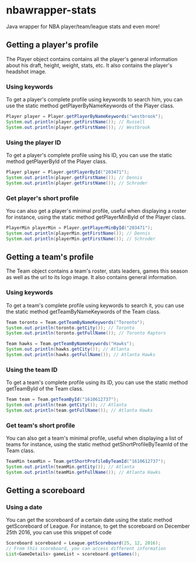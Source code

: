 # nbawrapper-stats
Java wrapper for NBA player/team/league stats and even more!
## Getting a player's profile
The Player object contains contains all the player's general information about his draft, height, weight, stats, etc. It also contains the player's headshot image.
### Using keywords
To get a player's complete profile using keywords to search him, you can use the static method getPlayerByNameKeywords of the Player class.
```java
Player player = Player.getPlayerByNameKeywords("westbrook");
System.out.println(player.getFirstName()); // Russell
System.out.println(player.getFirstName()); // Westbrook
```
### Using the player ID
To get a player's complete profile using his ID, you can use the static method getPlayerById of the Player class.
```java
Player player = Player.getPlayerById("203471");
System.out.println(player.getFirstName()); // Dennis
System.out.println(player.getFirstName()); // Schroder
```
### Get player's short profile
You can also get a player's minimal profile, useful when displaying a roster for instance, using the static method getPlayerMinById of the Player class.
```java
PlayerMin playerMin = Player.getPlayerMinById("203471");
System.out.println(playerMin.getFirstName()); // Dennis
System.out.println(playerMin.getFirstName()); // Schroder
```
## Getting a team's profile
The Team object contains a team's roster, stats leaders, games this season as well as the url to its logo image. It also contains general information.
### Using keywords
To get a team's complete profile using keywords to search it, you can use the static method getTeamByNameKeywords of the Team class.
```java
Team toronto = Team.getTeamByNameKeywords("Toronto");
System.out.println(toronto.getCity()); // Toronto
System.out.println(toronto.getFullName()); // Toronto Raptors

Team hawks = Team.getTeamByNameKeywords("Hawks");
System.out.println(hawks.getCity()); // Atlanta
System.out.println(hawks.getFullName()); // Atlanta Hawks
```
### Using the team ID
To get a team's complete profile using its ID, you can use the static method getTeamById of the Team class.
```java
Team team = Team.getTeamById("1610612737");
System.out.println(team.getCity()); // Atlanta
System.out.println(team.getFullName()); // Atlanta Hawks
```
### Get team's short profile
You can also get a team's minimal profile, useful when displaying a list of teams for instance, using the static method getShortProfileByTeamId of the Team class.
```java
TeamMin teamMin = Team.getShortProfileByTeamId("1610612737");
System.out.println(teamMin.getCity()); // Atlanta
System.out.println(teamMin.getFullName()); // Atlanta Hawks
```
## Getting a scoreboard
### Using a date
You can get the scoreboard of a certain date using the static method getScoreboard of League. For instance, to get the scoreboard on December 25th 2016, you can use this snippet of code
```java
Scoreboard scoreboard = League.getScoreboard(25, 12, 2016);
// From this scoreboard, you can access different information
List<GameDetails> gameList = scoreboard.getGames();
```
